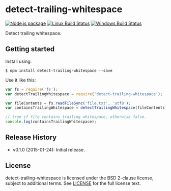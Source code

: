 # detect-trailing-whitespace

[![Node.js package](http://img.shields.io/npm/v/detect-trailing-whitespace.svg)](https://www.npmjs.com/package/detect-trailing-whitespace)
[![Linux Build Status](http://img.shields.io/travis/SonicHedgehog/detect-trailing-whitespace/develop.svg)](https://travis-ci.org/SonicHedgehog/detect-trailing-whitespace)
[![Windows Build Status](http://img.shields.io/appveyor/ci/SonicHedgehog/detect-trailing-whitespace.svg)](https://ci.appveyor.com/project/SonicHedgehog/detect-trailing-whitespace)

Detect trailing whitespace.

## Getting started

Install using:

```shell
$ npm install detect-trailing-whitespace --save
```

Use it like this:

```js
var fs = require('fs');
var detectTrailingWhitespace = require('detect-trailing-whitespace');

var fileContents = fs.readFileSync('file.txt', 'utf8');
var containsTrailingWhitespace = detectTrailingWhitespace(fileContents);

// true if file contains trailing whitespace, otherwise false.
console.log(containsTrailingWhitespace);
```

## Release History

- v0.1.0 (2015-01-24): Initial release.

## License

detect-trailing-whitespace is licensed under the BSD 2-clause license, subject to additional terms. See [LICENSE](./LICENSE) for the full license text.
